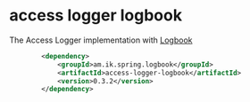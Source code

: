 # access logger logbook
The Access Logger implementation with [Logbook](https://github.com/zalando/logbook)

```xml
		<dependency>
			<groupId>am.ik.spring.logbook</groupId>
			<artifactId>access-logger-logbook</artifactId>
			<version>0.3.2</version>
		</dependency>
```
